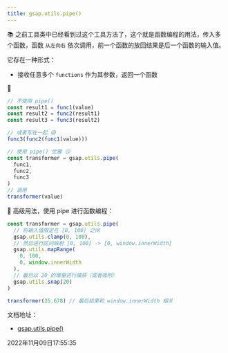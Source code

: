 ```yaml
---
title: gsap.utils.pipe()
---
```


📚 之前工具类中已经看到过这个工具方法了，这个就是函数编程的用法，传入多个函数，函数 `从左向右` 依次调用，前一个函数的放回结果是后一个函数的输入值。

它存在一种形式：
 - 接收任意多个 `functions` 作为其参数，返回一个函数

🌰
```js {9}
// 不使用 pipe()
const result1 = func1(value)
const result2 = func2(result1)
const result3 = func3(result2)

// 或者写在一起 😅
func3(func2(func1(value)))

// 使用 pipe() 优雅 😏
const transformer = gsap.utils.pipe(
  func1,
  func2,
  func3
)
// 调用
transformer(value)
```

🚀 高级用法，使用 pipe 进行函数编程：

```js {2,4,9}
const transformer = gsap.utils.pipe(
  // 将输入值限定在 [0, 100] 之间
  gsap.utils.clamp(0, 100),
  // 然后进行区间映射 [0, 100] -> [0, window.innerWidth]
  gsap.utils.mapRange(
    0, 100,
    0, window.innerWidth
  ),
  // 最后以 20 的增量进行捕获（或者吸附）
  gsap.utils.snap(20)
)

transformer(25.678) // 最后结果和 window.innerWidth 相关
```

文档地址：
 - [gsap.utils.pipe()](https://greensock.com/docs/v3/GSAP/UtilityMethods/pipe())


2022年11月09日17:55:35
